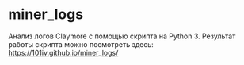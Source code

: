 # miner_logs
Анализ логов Claymore с помощью скрипта на Python 3. 
Результат работы скрипта можно посмотреть здесь: https://101iv.github.io/miner_logs/
